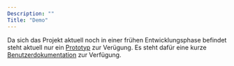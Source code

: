 ```yaml
---
Description: ""
Title: "Demo"
---
```


Da sich das Projekt aktuell noch in einer frühen Entwicklungsphase befindet steht aktuell nur ein [Prototyp](http://turbo-events.picvid.de:3000/) zur Verügung. Es steht dafür eine kurze [Benutzerdokumentation](/documents/turboleaf-benutzerdokumentation-prototyp.pdf) zur Verfügung.